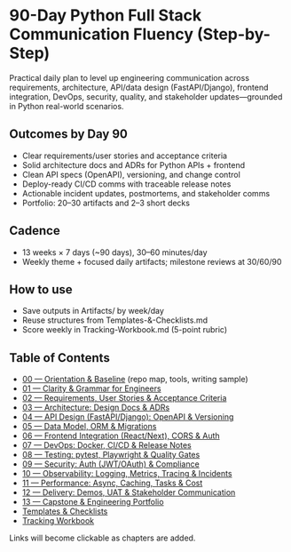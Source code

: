 # 90-Day Python Full Stack Communication Fluency (Step-by-Step)

Practical daily plan to level up engineering communication across requirements, architecture, API/data design (FastAPI/Django), frontend integration, DevOps, security, quality, and stakeholder updates—grounded in Python real-world scenarios.

## Outcomes by Day 90
- Clear requirements/user stories and acceptance criteria
- Solid architecture docs and ADRs for Python APIs + frontend
- Clean API specs (OpenAPI), versioning, and change control
- Deploy-ready CI/CD comms with traceable release notes
- Actionable incident updates, postmortems, and stakeholder comms
- Portfolio: 20–30 artifacts and 2–3 short decks

## Cadence
- 13 weeks × 7 days (~90 days), 30–60 minutes/day
- Weekly theme + focused daily artifacts; milestone reviews at 30/60/90

## How to use
- Save outputs in Artifacts/ by week/day
- Reuse structures from Templates-&-Checklists.md
- Score weekly in Tracking-Workbook.md (5-point rubric)

## Table of Contents
- [00 — Orientation & Baseline](./00-Orientation-&-Baseline.md) (repo map, tools, writing sample)
- [01 — Clarity & Grammar for Engineers](./01-Clarity-&-Grammar-for-Engineers.md)
- [02 — Requirements, User Stories & Acceptance Criteria](./02-Requirements-User-Stories-&-Acceptance.md)
- [03 — Architecture: Design Docs & ADRs](./03-Architecture-Design-Docs-&-ADRs.md)
- [04 — API Design (FastAPI/Django): OpenAPI & Versioning](./04-API-Design-FastAPI-Django-OpenAPI.md)
- [05 — Data Model, ORM & Migrations](./05-Data-Model-ORM-&-Migrations.md)
- [06 — Frontend Integration (React/Next), CORS & Auth](./06-Frontend-Integration-React-Next-CORS-&-Auth.md)
- [07 — DevOps: Docker, CI/CD & Release Notes](./07-DevOps-Docker-CI-CD-&-Release-Notes.md)
- [08 — Testing: pytest, Playwright & Quality Gates](./08-Testing-pytest-Playwright-&-Quality-Gates.md)
- [09 — Security: Auth (JWT/OAuth) & Compliance](./09-Security-Auth-JWT-OAuth-&-Compliance.md)
- [10 — Observability: Logging, Metrics, Tracing & Incidents](./10-Observability-Logging-Metrics-Tracing-&-Incidents.md)
- [11 — Performance: Async, Caching, Tasks & Cost](./11-Performance-Async-Caching-Tasks-&-Cost.md)
- [12 — Delivery: Demos, UAT & Stakeholder Communication](./12-Delivery-Demos-UAT-&-Stakeholder-Communication.md)
- [13 — Capstone & Engineering Portfolio](./13-Capstone-&-Engineering-Portfolio.md)
- [Templates & Checklists](./Templates-&-Checklists.md)
- [Tracking Workbook](./Tracking-Workbook.md)

Links will become clickable as chapters are added.
